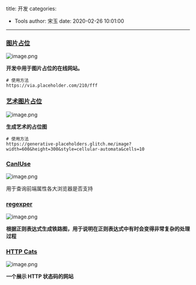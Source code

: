 title: 开发
categories:
 - Tools
author: 宋玉
date: 2020-02-26 10:01:00
---
<a name="YSiVP"></a>
### [图片占位](https://placeholder.com/)
![image.png](https://cdn.nlark.com/yuque/0/2020/png/394169/1582603742579-c7250ec2-08d4-4440-9f80-e00cd7f04752.png#align=left&display=inline&height=747&name=image.png&originHeight=1494&originWidth=2878&size=350121&status=done&style=none&width=1439)

**开发中用于图片占位的在线网站。**

```
# 使用方法
https://via.placeholder.com/210/fff
```

<a name="uVYVz"></a>
### [艺术图片占位](https://generative-placeholders.glitch.me/)
![image.png](https://cdn.nlark.com/yuque/0/2020/png/394169/1582603521979-b5c2d34f-bdc9-4538-8e82-b850dc5e922a.png#align=left&display=inline&height=765&name=image.png&originHeight=1530&originWidth=2864&size=282785&status=done&style=none&width=1432)

**生成艺术的占位图**

```
# 使用方法
https://generative-placeholders.glitch.me/image?width=600&height=300&style=cellular-automata&cells=10
```
<a name="d6jwi"></a>
### [CanIUse](https://www.caniuse.com/)
![image.png](https://cdn.nlark.com/yuque/0/2020/png/394169/1582637705990-98fe8ea4-c7c6-4af4-8fe2-e0f8815134c9.png#align=left&display=inline&height=762&name=image.png&originHeight=1524&originWidth=2872&size=631062&status=done&style=none&width=1436)

用于查询前端属性各大浏览器是否支持
<a name="XT6hw"></a>
### [regexper](https://regexper.com/)
![image.png](https://cdn.nlark.com/yuque/0/2020/png/394169/1582638567609-d8a37218-eec8-4806-abba-ef1d66bf58f8.png#align=left&display=inline&height=764&name=image.png&originHeight=1528&originWidth=2874&size=177197&status=done&style=none&width=1437)

**根据正则表达式生成铁路图，用于说明在正则表达式中有时会变得非常复杂的处理过程**
<a name="XAYoC"></a>
### [HTTP Cats](https://http.cat/)
![image.png](https://cdn.nlark.com/yuque/0/2020/png/394169/1582682413230-c2494a93-29d8-4c84-b8c3-5f4cbdab2108.png#align=left&display=inline&height=763&name=image.png&originHeight=1526&originWidth=2874&size=3011180&status=done&style=none&width=1437)

**一个展示 HTTP 状态码的网站**
